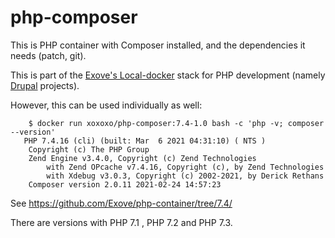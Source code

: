 # php-composer

This is PHP container with Composer installed, and the dependencies it needs (patch, git).

This is part of the [Exove's Local-docker](https://github.com/Exove/local-docker) stack for PHP development (namely [Drupal](https://drupal.org) projects).

However, this can be used individually as well:

        $ docker run xoxoxo/php-composer:7.4-1.0 bash -c 'php -v; composer --version'
       PHP 7.4.16 (cli) (built: Mar  6 2021 04:31:10) ( NTS )
        Copyright (c) The PHP Group
        Zend Engine v3.4.0, Copyright (c) Zend Technologies
            with Zend OPcache v7.4.16, Copyright (c), by Zend Technologies
            with Xdebug v3.0.3, Copyright (c) 2002-2021, by Derick Rethans
        Composer version 2.0.11 2021-02-24 14:57:23

See <https://github.com/Exove/php-container/tree/7.4/>

There are versions with PHP 7.1 , PHP 7.2 and PHP 7.3.
